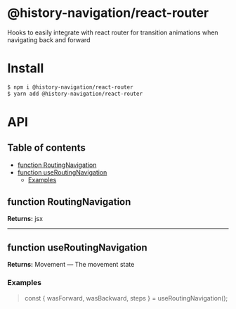 # @history-navigation/react-router

Hooks to easily integrate with react router for transition animations when navigating back and forward

# Install

```sh
$ npm i @history-navigation/react-router
$ yarn add @history-navigation/react-router
```

# API

## Table of contents

- [function RoutingNavigation](#function-routingnavigation)
- [function useRoutingNavigation](#function-useroutingnavigation)
  - [Examples](#examples)

## function RoutingNavigation

**Returns:** jsx

* * *

## function useRoutingNavigation

**Returns:** Movement — The movement state

### Examples

> const { wasForward, wasBackward, steps } = useRoutingNavigation();
